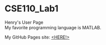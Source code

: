 # CSE110_Lab1  
Henry's User Page  
My favorite programming language is MATLAB.  

My GitHub Pages site: [<HERE!>](https://huynhhenry.github.io/CSE110_Lab1/)
